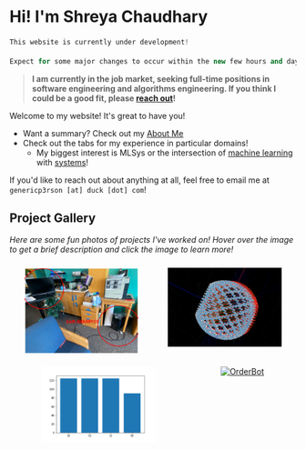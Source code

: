 # Hi! I'm Shreya Chaudhary

```cpp
This website is currently under development!

Expect for some major changes to occur within the new few hours and days!
```

> **I am currently in the job market, seeking full-time positions in software engineering and algorithms engineering. If you think I could be a good fit, please [reach out](about.md#contact)!**

Welcome to my website! It's great to have you!

- Want a summary? Check out my [About Me](about.md)
- Check out the tabs for my experience in particular domains!
    - My biggest interest is MLSys or the intersection of [machine learning](ml.md) with [systems](perf.md)!

If you'd like to reach out about anything at all, feel free to email me at `genericp3rson [at] duck [dot] com`!

## Project Gallery

*Here are some fun photos of projects I've worked on! Hover over the image to get a brief description and click the image to learn more!*

<div style="display: flex; flex-wrap: wrap; justify-content: space-around;">
    <div style="margin: 10px;">
        <a href="perf">
            <img src="imgs/rdma_setup.png" alt="RDMA setup diagram" title="Setup for RDMA-enabled File System" style="width: 200px; height: auto;">
        </a>
    </div>
    <div style="margin: 10px;">
        <a href="robotics">
            <img src="imgs/megaconstellation.png" alt="Mega constellation" title="Modelling 1k+ Constellations in GMAT" style="width: 200px; height: auto;">
        </a>
    </div>
    <div style="margin: 10px;">
        <a href="projects">
            <img src="imgs/dp.gif" alt="Differential Privacy Gif" title="Gif of differential privacy algorithm run on synthetic energy data" style="width: 200px; height: auto;">
        </a>
    </div>
    <div style="margin: 10px;">
        <a href="robotics">
            <img src="https://img.youtube.com/vi/zOvT7VnuZ2k/0.jpg" alt="OrderBot" title="A robot to automatically assembly food orders" style="width: 200px; height: auto;">
        </a>
    </div>

</div>

